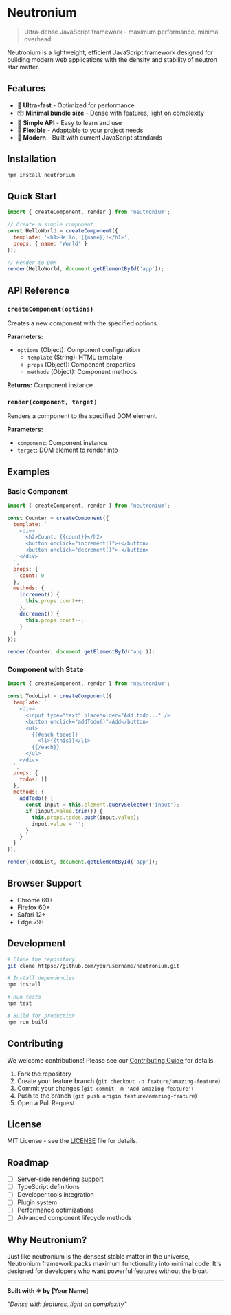 # Neutronium

> Ultra-dense JavaScript framework - maximum performance, minimal overhead

Neutronium is a lightweight, efficient JavaScript framework designed for building modern web applications with the density and stability of neutron star matter.

## Features

- 🚀 **Ultra-fast** - Optimized for performance
- 📦 **Minimal bundle size** - Dense with features, light on complexity
- 🎯 **Simple API** - Easy to learn and use
- 🔧 **Flexible** - Adaptable to your project needs
- 🌟 **Modern** - Built with current JavaScript standards

## Installation

```bash
npm install neutronium
```

## Quick Start

```javascript
import { createComponent, render } from 'neutronium';

// Create a simple component
const HelloWorld = createComponent({
  template: '<h1>Hello, {{name}}!</h1>',
  props: { name: 'World' }
});

// Render to DOM
render(HelloWorld, document.getElementById('app'));
```

## API Reference

### `createComponent(options)`

Creates a new component with the specified options.

**Parameters:**
- `options` (Object): Component configuration
  - `template` (String): HTML template
  - `props` (Object): Component properties
  - `methods` (Object): Component methods

**Returns:** Component instance

### `render(component, target)`

Renders a component to the specified DOM element.

**Parameters:**
- `component`: Component instance
- `target`: DOM element to render into

## Examples

### Basic Component

```javascript
import { createComponent, render } from 'neutronium';

const Counter = createComponent({
  template: `
    <div>
      <h2>Count: {{count}}</h2>
      <button onclick="increment()">+</button>
      <button onclick="decrement()">-</button>
    </div>
  `,
  props: {
    count: 0
  },
  methods: {
    increment() {
      this.props.count++;
    },
    decrement() {
      this.props.count--;
    }
  }
});

render(Counter, document.getElementById('app'));
```

### Component with State

```javascript
import { createComponent, render } from 'neutronium';

const TodoList = createComponent({
  template: `
    <div>
      <input type="text" placeholder="Add todo..." />
      <button onclick="addTodo()">Add</button>
      <ul>
        {{#each todos}}
          <li>{{this}}</li>
        {{/each}}
      </ul>
    </div>
  `,
  props: {
    todos: []
  },
  methods: {
    addTodo() {
      const input = this.element.querySelector('input');
      if (input.value.trim()) {
        this.props.todos.push(input.value);
        input.value = '';
      }
    }
  }
});

render(TodoList, document.getElementById('app'));
```

## Browser Support

- Chrome 60+
- Firefox 60+
- Safari 12+
- Edge 79+

## Development

```bash
# Clone the repository
git clone https://github.com/yourusername/neutronium.git

# Install dependencies
npm install

# Run tests
npm test

# Build for production
npm run build
```

## Contributing

We welcome contributions! Please see our [Contributing Guide](CONTRIBUTING.md) for details.

1. Fork the repository
2. Create your feature branch (`git checkout -b feature/amazing-feature`)
3. Commit your changes (`git commit -m 'Add amazing feature'`)
4. Push to the branch (`git push origin feature/amazing-feature`)
5. Open a Pull Request

## License

MIT License - see the [LICENSE](LICENSE) file for details.

## Roadmap

- [ ] Server-side rendering support
- [ ] TypeScript definitions
- [ ] Developer tools integration
- [ ] Plugin system
- [ ] Performance optimizations
- [ ] Advanced component lifecycle methods

## Why Neutronium?

Just like neutronium is the densest stable matter in the universe, Neutronium framework packs maximum functionality into minimal code. It's designed for developers who want powerful features without the bloat.

---

**Built with ⚛️ by [Your Name]**

*"Dense with features, light on complexity"*
